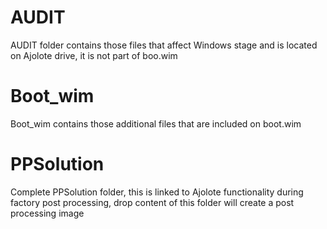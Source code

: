 # AUDIT
AUDIT folder contains those files that affect Windows stage and is located on Ajolote drive, it is not part of boo.wim
# Boot_wim
Boot_wim contains those additional files that are included on boot.wim
# PPSolution
 Complete PPSolution folder, this is linked to Ajolote functionality during factory post processing, drop content of this folder will create a post processing image

 

